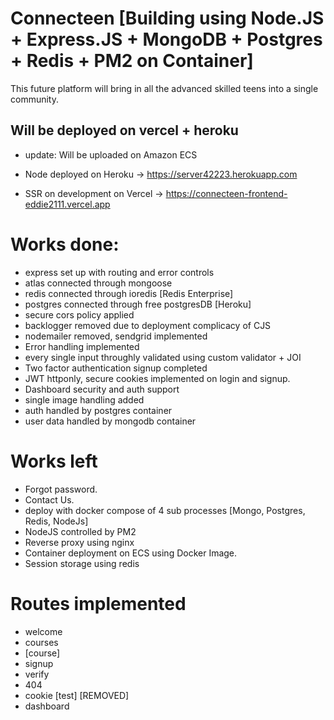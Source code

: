 # Connecteen [Building using Node.JS + Express.JS + MongoDB + Postgres + Redis + PM2 on Container]

This future platform will bring in all the advanced skilled teens into a single community.

## Will be deployed on vercel + heroku
- update: Will be uploaded on Amazon ECS

- Node deployed on Heroku
 → https://server42223.herokuapp.com
- SSR on development on Vercel
 → https://connecteen-frontend-eddie2111.vercel.app

# Works done:
- express set up with routing and error controls
- atlas connected through mongoose
- redis connected through ioredis [Redis Enterprise]
- postgres connected through free postgresDB [Heroku]
- secure cors policy applied
- backlogger removed due to deployment complicacy of CJS
- nodemailer removed, sendgrid implemented
- Error handling implemented
- every single input throughly validated using custom validator + JOI
- Two factor authentication signup completed
- JWT httponly, secure cookies implemented on login and signup.
- Dashboard security and auth support
- single image handling added
- auth handled by postgres container
- user data handled by mongodb container


# Works left
- Forgot password.
- Contact Us.
- deploy with docker compose of 4 sub processes [Mongo, Postgres, Redis, NodeJs]
- NodeJS controlled by PM2
- Reverse proxy using nginx
- Container deployment on ECS using Docker Image.
- Session storage using redis

# Routes implemented
- welcome
- courses
- [course]
- signup
- verify
- 404
- cookie [test] [REMOVED]
- dashboard

